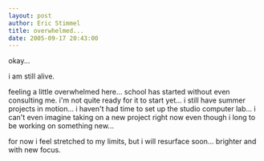 ```yaml
---
layout: post
author: Eric Stimmel
title: overwhelmed...
date: 2005-09-17 20:43:00
--- 
```



okay...

i am still alive.

feeling a little overwhelmed here... school has started without even consulting me. i'm not quite ready for it to start yet... i still have summer projects in motion... i haven't had time to set up the studio computer lab... i can't even imagine taking on a new project right now even though i long to be working on something new...

for now i feel stretched to my limits, but i will resurface soon... brighter and with new focus.


